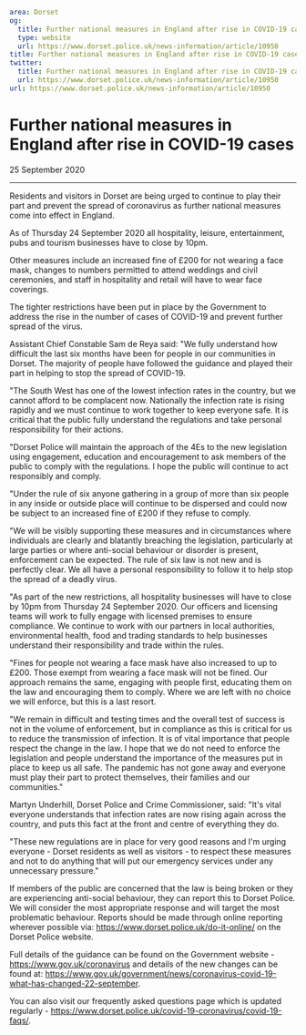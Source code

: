 ```yaml
area: Dorset
og:
  title: Further national measures in England after rise in COVID-19 cases
  type: website
  url: https://www.dorset.police.uk/news-information/article/10950
title: Further national measures in England after rise in COVID-19 cases |
twitter:
  title: Further national measures in England after rise in COVID-19 cases
  url: https://www.dorset.police.uk/news-information/article/10950
url: https://www.dorset.police.uk/news-information/article/10950
```

# Further national measures in England after rise in COVID-19 cases

25 September 2020

* * *

Residents and visitors in Dorset are being urged to continue to play their part and prevent the spread of coronavirus as further national measures come into effect in England.

As of Thursday 24 September 2020 all hospitality, leisure, entertainment, pubs and tourism businesses have to close by 10pm.

Other measures include an increased fine of £200 for not wearing a face mask, changes to numbers permitted to attend weddings and civil ceremonies, and staff in hospitality and retail will have to wear face coverings.

The tighter restrictions have been put in place by the Government to address the rise in the number of cases of COVID-19 and prevent further spread of the virus.

Assistant Chief Constable Sam de Reya said: "We fully understand how difficult the last six months have been for people in our communities in Dorset. The majority of people have followed the guidance and played their part in helping to stop the spread of COVID-19.

"The South West has one of the lowest infection rates in the country, but we cannot afford to be complacent now. Nationally the infection rate is rising rapidly and we must continue to work together to keep everyone safe. It is critical that the public fully understand the regulations and take personal responsibility for their actions.

"Dorset Police will maintain the approach of the 4Es to the new legislation using engagement, education and encouragement to ask members of the public to comply with the regulations. I hope the public will continue to act responsibly and comply.

"Under the rule of six anyone gathering in a group of more than six people in any inside or outside place will continue to be dispersed and could now be subject to an increased fine of £200 if they refuse to comply.

"We will be visibly supporting these measures and in circumstances where individuals are clearly and blatantly breaching the legislation, particularly at large parties or where anti-social behaviour or disorder is present, enforcement can be expected. The rule of six law is not new and is perfectly clear. We all have a personal responsibility to follow it to help stop the spread of a deadly virus.

"As part of the new restrictions, all hospitality businesses will have to close by 10pm from Thursday 24 September 2020. Our officers and licensing teams will work to fully engage with licensed premises to ensure compliance. We continue to work with our partners in local authorities, environmental health, food and trading standards to help businesses understand their responsibility and trade within the rules.

"Fines for people not wearing a face mask have also increased to up to £200\. Those exempt from wearing a face mask will not be fined. Our approach remains the same, engaging with people first, educating them on the law and encouraging them to comply. Where we are left with no choice we will enforce, but this is a last resort.

"We remain in difficult and testing times and the overall test of success is not in the volume of enforcement, but in compliance as this is critical for us to reduce the transmission of infection. It is of vital importance that people respect the change in the law. I hope that we do not need to enforce the legislation and people understand the importance of the measures put in place to keep us all safe. The pandemic has not gone away and everyone must play their part to protect themselves, their families and our communities."

Martyn Underhill, Dorset Police and Crime Commissioner, said: "It's vital everyone understands that infection rates are now rising again across the country, and puts this fact at the front and centre of everything they do.

"These new regulations are in place for very good reasons and I'm urging everyone - Dorset residents as well as visitors - to respect these measures and not to do anything that will put our emergency services under any unnecessary pressure."

If members of the public are concerned that the law is being broken or they are experiencing anti-social behaviour, they can report this to Dorset Police. We will consider the most appropriate response and will target the most problematic behaviour. Reports should be made through online reporting wherever possible via: https://www.dorset.police.uk/do-it-online/ on the Dorset Police website.

Full details of the guidance can be found on the Government website - https://www.gov.uk/coronavirus and details of the new changes can be found at: https://www.gov.uk/government/news/coronavirus-covid-19-what-has-changed-22-september.

You can also visit our frequently asked questions page which is updated regularly - https://www.dorset.police.uk/covid-19-coronavirus/covid-19-faqs/.
